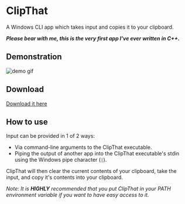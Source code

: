 # ClipThat
A Windows CLI app which takes input and copies it to your clipboard.

***Please bear with me, this is the very first app I've ever written in C++.***

## Demonstration
![demo gif](https://stash.xdrixxyz.ml/sharex-uploads/1535770030_JzRZ1U5.gif)

## Download
[Download it here](https://github.com/xDrixxyz/ClipThat/releases/latest)

## How to use
Input can be provided in 1 of 2 ways:

- Via command-line arguments to the ClipThat executable.
- Piping the output of another app into the ClipThat executable's stdin using the Windows pipe character (`|`).

ClipThat will then clear the current contents of your clipboard, take the input, and copy it's contents into your clipboard.

*Note: It is **HIGHLY** recommended that you put ClipThat in your PATH environment variable if you want to have easy access to it.*
